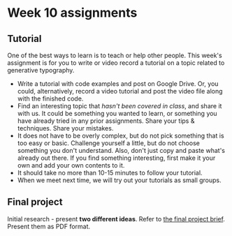 # Week 10 assignments

## Tutorial

One of the best ways to learn is to teach or help other people. This week's assignment is for you to write or video record a tutorial on a topic related to generative typography.

- Write a tutorial with code examples and post on Google Drive. Or, you could, alternatively, record a video tutorial and post the video file along with the finished code.
- Find an interesting topic that *hasn't been covered in class*, and share it with us. It could be something you wanted to learn, or something you have already tried in any prior assignments. Share your tips & techniques. Share your mistakes.
- It does not have to be overly complex, but do not pick something that is too easy or basic. Challenge yourself a little, but do not choose something you don't understand. Also, don't just copy and paste what's already out there. If you find something interesting, first make it your own and add your own contents to it.
- It should take no more than 10-15 minutes to follow your tutorial.
- When we meet next time, we will try out your tutorials as small groups.

## Final project
Initial research - present **two different ideas**. Refer to [the final project brief](proj-final.md). Present them as PDF format.
